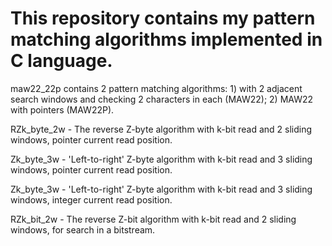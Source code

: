 # This repository contains my pattern matching algorithms implemented in C language.

maw22_22p contains 2 pattern matching algorithms: 1) with 2 adjacent search windows and checking 2 characters in each (MAW22); 2) MAW22 with pointers (MAW22P).

RZk_byte_2w - The reverse Z-byte algorithm with k-bit read and 2 sliding windows, pointer current read position.

Zk_byte_3w - 'Left-to-right' Z-byte algorithm with k-bit read and 3 sliding windows, pointer current read position.

Zk_byte_3w - 'Left-to-right' Z-byte algorithm with k-bit read and 3 sliding windows, integer current read position.

RZk_bit_2w - The reverse Z-bit algorithm with k-bit read and 2 sliding windows, for search in a bitstream.
